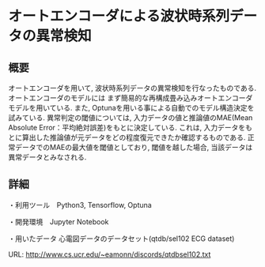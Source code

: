 # オートエンコーダによる波状時系列データの異常検知

## 概要
オートエンコーダを用いて, 波状時系列データの異常検知を行なったものである.
オートエンコーダのモデルには まず簡易的な再構成畳み込みオートエンコーダモデルを用いている.
また, Optunaを用いる事による自動でのモデル構造決定を試みている. 
異常判定の閾値については, 入力データの値と推論値のMAE(Mean Absolute Error：平均絶対誤差)をもとに決定している.
これは, 入力データをもとに算出した推論値が元データをどの程度復元できたか確認するものである.
正常データでのMAEの最大値を閾値としており, 閾値を越した場合, 当該データは異常データとみなされる.


## 詳細

・利用ツール　Python3, Tensorflow, Optuna

・開発環境　Jupyter Notebook

・用いたデータ 心電図データのデータセット(qtdb/sel102 ECG dataset)

URL: http://www.cs.ucr.edu/~eamonn/discords/qtdbsel102.txt
